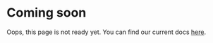 # Coming soon

Oops, this page is not ready yet. You can find our current docs [here](https://sidebase.io).
